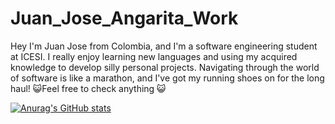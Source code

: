 # Juan_Jose_Angarita_Work

Hey I'm Juan Jose from Colombia, and I'm a software engineering student at ICESI. I really enjoy learning new  languages and using my acquired knowledge to develop silly personal projects.
Navigating through the world of software is like a marathon, and I've got my running shoes on for the long haul!
😺Feel free to check anything 😺


[![Anurag's GitHub stats](https://github-readme-stats.vercel.app/api?username=RamonaFlores)](https://github.com/anuraghazra/github-readme-stats)
